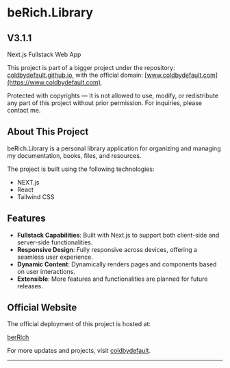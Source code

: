 # beRich.Library 
## V3.1.1
Next.js Fullstack Web App

This project is part of a bigger project under the repository: [coldbydefault.github.io](https://github.com/ColdByDefault/coldbydefault.github.io), with the official domain: [www.coldbydefault.com](https://www.coldbydefault.com). 

Protected with copyrights — It is not allowed to use, modify, or redistribute any part of this project without prior permission. For inquiries, please contact me.

## About This Project
beRich.Library is a personal library application for organizing and managing my documentation, books, files, and resources.

The project is built using the following technologies:

- NEXT.js
- React
- Tailwind CSS


## Features
- **Fullstack Capabilities**: Built with Next.js to support both client-side and server-side functionalities.
- **Responsive Design**: Fully responsive across devices, offering a seamless user experience.
- **Dynamic Content**: Dynamically renders pages and components based on user interactions.
- **Extensible**: More features and functionalities are planned for future releases.

## Official Website
The official deployment of this project is hosted at:

[berRich](https://berichlibrary.coldbydefault.com)

For more updates and projects, visit [coldbydefault](https://www.coldbydefault.com).

---


